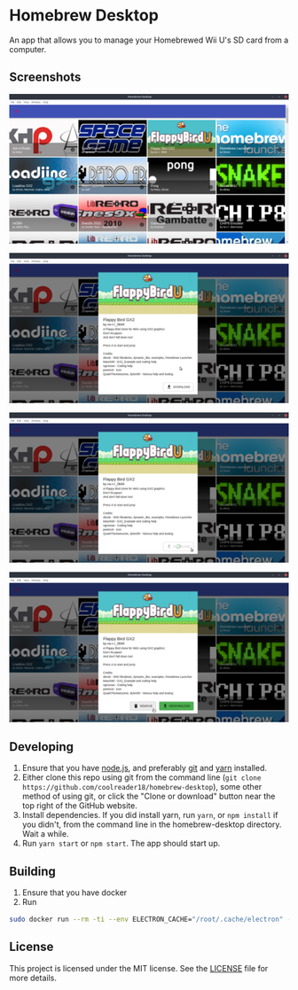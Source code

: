 # Homebrew Desktop

An app that allows you to manage your Homebrewed Wii U's SD card from a computer.

## Screenshots

![The main screen of the app](screenshots/mainscreen.png)

![A modal that pops up showing more information about a specific app](screenshots/modal.png)

![Downloading the app from said modal](screenshots/downloading.png)

![The app is downloaded, showing a remove button and a redownload button](screenshots/downloaded.png)

## Developing

1.  Ensure that you have [node.js](https://nodejs.org/en/download/), and preferably
    [git](https://git-scm.com/downloads) and [yarn](https://yarnpkg.com/en/docs/install) installed.
2.  Either clone this repo using git from the command line
    (`git clone https://github.com/coolreader18/homebrew-desktop`), some other method of using git,
    or click the "Clone or download" button near the top right of the GitHub website.
3.  Install dependencies. If you did install yarn, run `yarn`, or `npm install` if you didn't, from
    the command line in the homebrew-desktop directory. Wait a while.
4.  Run `yarn start` or `npm start`. The app should start up.

## Building

1.  Ensure that you have docker
2.  Run

```sh
sudo docker run --rm -ti --env ELECTRON_CACHE="/root/.cache/electron" --env ELECTRON_BUILDER_CACHE="/root/.cache/electron-builder" -v "${PWD}:/project" -v "${PWD##*/}-node-modules:/project/node_modules" -v ~/.cache/electron:/root/.cache/electron -v ~/.cache/electron-builder:/root/.cache/electron-builder electronuserland/builder:wine-mono /bin/sh -c "yarn && yarn dist"
```

## License

This project is licensed under the MIT license. See the [LICENSE](LICENSE) file for more details.
